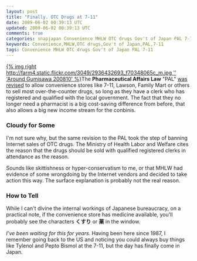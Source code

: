```yaml
---           
layout: post
title: "Finally. OTC Drugs at 7-11"
date: 2009-06-02 00:39:13 UTC
updated: 2009-06-02 00:39:13 UTC
comments: true
categories: snapjapan Convenience MHLW OTC drugs Gov't of Japan PAL 7-11
keywords: Convenience,MHLW,OTC drugs,Gov't of Japan,PAL,7-11
tags: Convenience MHLW OTC drugs Gov't of Japan PAL 7-11
---
```

 

[{% img right http://farm4.static.flickr.com/3049/2936432693_f70348065c_m.jpg '' 'Around Gumisawa 200810' %}](http://www.flickr.com/photos/81796435@N00/2936432693 "View 'Around Gumisawa 200810' on Flickr.com")The **Pharmaceutical Affairs Law** "PAL" [was revised](http://search.japantimes.co.jp/cgi-bin/nn20090602a3.html) to allow convenience stores like 7-11, Lawson, Family Mart or others to sell most over-the-counter drugs, so long as they have a clerk who has registered and qualified with the local government. The fact that they no longer need a pharmacist is a big cost-saving difference from before, that also allows a big new income stream for the conbinis. 


### Cloudy for Some



I'm not sure why, but the same revision to the PAL took the step of banning Internet sales of OTC drugs. The Ministry of Health Labor and Welfare cites the reason that the drugs should be sold with qualified registered clerks in attendance as the reason. 


Sounds like skittishness or hyper-conservatism to me, or that MHLW had evidence of some wrongdoing by the Internet vendors and decided to take action this way. The surface explanation is probably not the real reason. 


### How to Tell



While I can't divine the internal workings of Japanese bureaucracy, on a practical note, if the convenience store has medicine available, you'll probably see the characters **くすり** or **薬** in the window. 


_I've been waiting for this for years_. Having been here since 1987, I remember going back to the US and noticing you could always buy things like Tylenol and Pepto Bismol at the 7-11, but the day has finally come in Japan. 

